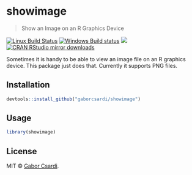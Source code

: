 


# showimage

> Show an Image on an R Graphics Device

[![Linux Build Status](https://travis-ci.org/gaborcsardi/showimage.svg?branch=master)](https://travis-ci.org/gaborcsardi/showimage)
[![Windows Build status](https://ci.appveyor.com/api/projects/status/github/gaborcsardi/showimage?svg=true)](https://ci.appveyor.com/project/gaborcsardi/showimage)
[![](http://www.r-pkg.org/badges/version/showimage)](http://www.r-pkg.org/pkg/showimage)
[![CRAN RStudio mirror downloads](http://cranlogs.r-pkg.org/badges/showimage)](http://www.r-pkg.org/pkg/showimage)


Sometimes it is handy to be able to view an image file on an
R graphics device. This package just does that. Currently it supports
PNG files.

## Installation


```r
devtools::install_github("gaborcsardi/showimage")
```

## Usage


```r
library(showimage)
```

## License

MIT © [Gabor Csardi](https://github.com/gaborcsardi).
